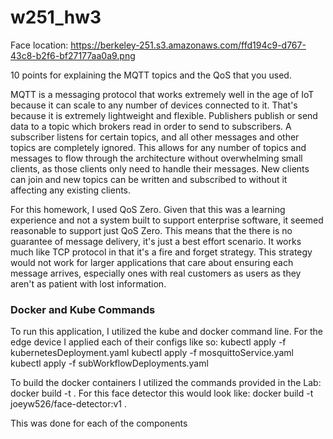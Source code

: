 # w251_hw3

Face location:
https://berkeley-251.s3.amazonaws.com/ffd194c9-d767-43c8-b2f6-bf27177aa0a9.png

10 points for explaining the MQTT topics and the QoS that you used.

MQTT is a messaging protocol that works extremely well in the age of IoT because it can scale to any number of devices connected to it. That's because it is extremely lightweight and flexible. Publishers publish or send data to a topic which brokers read in order to send to subscribers. A subscriber listens for certain topics, and all other messages and other topics are completely ignored. This allows for any number of topics and messages to flow through the architecture without overwhelming small clients, as those clients only need to handle their messages. New clients can join and new topics can be written and subscribed to without it affecting any existing clients.

For this homework, I used QoS Zero. Given that this was a learning experience and not a system built to support enterprise software, it seemed reasonable to support just QoS Zero. This means that the there is no guarantee of message delivery, it's just a best effort scenario. It works much like TCP protocol in that it's a fire and forget strategy. This strategy would not work for larger applications that care about ensuring each message arrives, especially ones with real customers as users as they aren't as patient with lost information. 


### Docker and Kube Commands
To run this application, I utilized the kube and docker command line. For the edge device I applied each of their configs like so:
kubectl apply -f kubernetesDeployment.yaml
kubectl apply -f mosquittoService.yaml
kubectl apply -f subWorkflowDeployments.yaml

To build the docker containers I utilized the commands provided in the Lab:
docker build -t <image-name> .
For this face detector this would look like:
docker build -t joeyw526/face-detector:v1 .

This was done for each of the components
